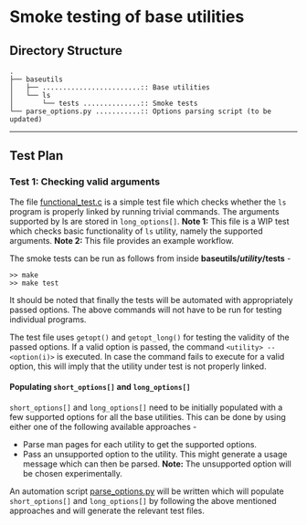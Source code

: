 # Smoke testing of base utilities

## Directory Structure
```
.
├── baseutils
│   ├── ........................:: Base utilities
│   └── ls
│       └── tests ..............:: Smoke tests
└── parse_options.py ...........:: Options parsing script (to be updated)
```
- - -

## Test Plan

### Test 1: Checking valid arguments
The file [functional_test.c](baseutils/ls/tests/functional_test.c) is a simple test file which checks whether the `ls` program is properly linked by running trivial commands. The arguments supported by ls are stored in `long_options[]`.
**Note 1:** This file is a WIP test which checks basic functionality of `ls` utility, namely the supported arguments.
**Note 2:** This file provides an example workflow.

The smoke tests can be run as follows from inside **baseutils/_utility_/tests** -
```
>> make
>> make test
```

It should be noted that finally the tests will be automated with appropriately passed options. The above commands will not have to be run for testing individual programs.

The test file uses `getopt()` and `getopt_long()` for testing the validity of the passed options. If a valid option is passed, the command `<utility> --<option(i)>` is executed.
In case the command fails to execute for a valid option, this will imply that the utility under test is not properly linked.

#### Populating `short_options[]` and `long_options[]`

`short_options[]` and `long_options[]` need to be initially populated with a few supported options for all the base utilities. This can be done by using either one of the following available approaches -
* Parse man pages for each utility to get the supported options.
* Pass an unsupported option to the utility. This might generate a usage message which can then be parsed. **Note:** The unsupported option will be chosen experimentally.

An automation script [parse_options.py](parse_options.py) will be written which will populate `short_options[]` and `long_options[]` by following the above mentioned approaches and will generate the relevant test files.
